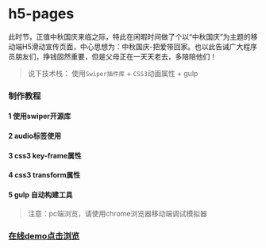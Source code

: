 # h5-pages

此时节，正值中秋国庆来临之际，特此在闲暇时间做了个以“中秋国庆”为主题的移动端H5滑动宣传页面，中心思想为：中秋国庆-把爱带回家。也以此告诫广大程序员朋友们，挣钱固然重要，但是父母正在一天天老去，多陪陪他们！

> 说下技术栈： 使用`Swiper插件库` + `CSS3`动画属性 + gulp

### 制作教程


#### 1 使用swiper开源库

#### 2 audio标签使用

#### 3 css3 key-frame属性

#### 4 css3 transform属性

#### 5 gulp 自动构建工具

> 注意：pc端浏览，请使用chrome浏览器移动端调试模拟器

### [在线demo点击浏览](http://zhouhaiting.org/pro/h5/index.html)



